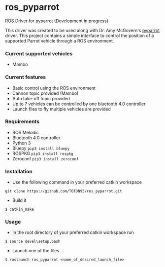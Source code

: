 # ros_pyparrot
ROS Driver for pyparrot (Development in progress)

This driver was created to be used along with Dr. Amy McGovern's [pyparrot](https://github.com/amymcgovern/pyparrot) driver. This project contains a simple interface to control the position of a supported Parrot vehicle through a ROS environment. 

### Current supported vehicles
+ Mambo

### Current features
+ Basic control using the ROS environment
+ Cannon topic provided (Mambo)
+ Auto take-off topic provided
+ Up to 7 vehicles can be controlled by one bluetooth 4.0 controller
+ Launch files to fly multiple vehicles are provided

### Requirements
+ ROS Melodic
+ Bluetooth 4.0 controller
+ Python 3
+ Bluepy `pip3 install bluepy`
+ ROSPKG `pip3 install rospkg`
+ Zeroconf `pip3 install zeroconf`

### Installation 
+ Use the following command in your preferred catkin workspace 
```
git clone https://github.com/TOTON95/ros_pyparrot.git
```
+ Build it
```
$ catkin_make
```

### Usage
+ In the root directory of your preferred catkin workspace run 
```
$ source devel\setup.bash
```
+ Launch one of the files
```
$ roslaunch ros_pyparrot <name_of_desired_launch_file>
```
